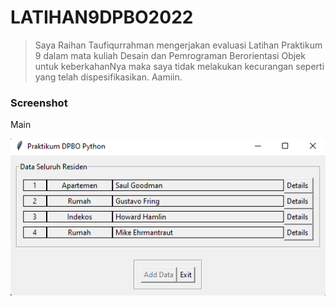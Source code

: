 # LATIHAN9DPBO2022
> Saya Raihan Taufiqurrahman mengerjakan evaluasi Latihan Praktikum 9 dalam mata kuliah Desain dan Pemrograman Berorientasi Objek untuk keberkahanNya maka saya tidak melakukan kecurangan seperti yang telah dispesifikasikan. Aamiin.

### Screenshot
Main

![1](https://github.com/raihantaufiq/LATIHAN9DPBO2022/blob/main/screenshot/Screenshot%20(1).png?raw=true)
